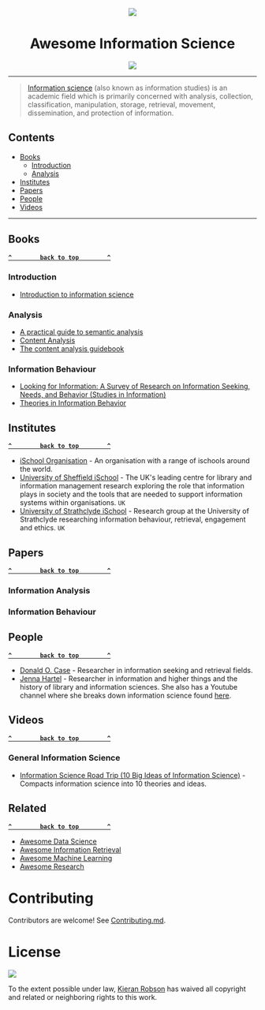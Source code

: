 <div align="center">

<img src="https://user-images.githubusercontent.com/32241933/195061860-d249521b-80b9-417d-b69f-a58ff1af4911.png">

<h1>Awesome Information Science</h1>

<img src="https://awesome.re/badge.svg"><a href="https://awesome.re"><img /></a>

</div>


---

> [Information science](https://en.wikipedia.org/wiki/Information_science) (also known as information studies) is an academic field which is primarily concerned with analysis, collection, classification, manipulation, storage, retrieval, movement, dissemination, and protection of information.



## Contents
- [Books](#books)
    - [Introduction](#introduction)
    - [Analysis](#analysis)
- [Institutes](#institutes)
- [Papers](#papers)
- [People](#people)
- [Videos](#videos)

---

## Books

**[`^        back to top        ^`](#contents)**

### Introduction

- [Introduction to information science](https://www.amazon.co.uk/Introduction-Information-Science-David-Bawden-ebook/dp/B09D7KWFNB)

### Analysis

- [A practical guide to semantic analysis](https://www.amazon.co.uk/Practical-Sentiment-Analysis-Socio-Affective-Computing-ebook/dp/B06Y64TWGZ/)
- [Content Analysis](https://academic.oup.com/book/7841)
- [The content analysis guidebook](https://www.amazon.co.uk/Content-Analysis-Guidebook-Neuendorf-Kimberly-ebook/dp/B01FOAQI88)

### Information Behaviour

- [Looking for Information: A Survey of Research on Information Seeking, Needs, and Behavior (Studies in Information)](https://www.amazon.co.uk/Looking-Information-Research-Seeking-Behavior-ebook/dp/B01FUV6BIS/)
- [Theories in Information Behavior](https://www.amazon.co.uk/Theories-Information-Behavior-Asist-Monograph/dp/157387230X/)

## Institutes

**[`^        back to top        ^`](#contents)**

- [iSchool Organisation](https://www.ischools.org/) - An organisation with a range of ischools around the world. 
- [University of Sheffield iSchool](https://www.sheffield.ac.uk/is) - The UK's leading centre for library and information management research exploring the role that information plays in society and the tools that are needed to support information systems within organisations. `UK`
- [University of Strathclyde iSchool](https://www.strath.ac.uk/research/subjects/computerinformationscience/strathclydeischoolresearchgroup/) - Research group at the University of Strathclyde researching information behaviour, retrieval, engagement and ethics. `UK`

## Papers

**[`^        back to top        ^`](#contents)**

### Information Analysis 

### Information Behaviour

## People

**[`^        back to top        ^`](#contents)**

- [Donald O. Case](https://donaldocase.weebly.com/) - Researcher in information seeking and retrieval fields.
- [Jenna Hartel](http://www.jennahartel.info/) - Researcher in information and higher things and the history of library and information sciences. She also has a Youtube channel where she breaks down information science found [here](https://www.youtube.com/c/INFideos).

## Videos

**[`^        back to top        ^`](#contents)**

### General Information Science

- [Information Science Road Trip (10 Big Ideas of Information Science)](https://www.youtube.com/watch?v=9p50rd0zBTk&ab_channel=INFIDEOS) - Compacts information science into 10 theories and ideas.

## Related

**[`^        back to top        ^`](#contents)**

- [Awesome Data Science](https://github.com/bulutyazilim/awesome-datascience)
- [Awesome Information Retrieval](https://github.com/harpribot/awesome-information-retrieval)
- [Awesome Machine Learning](https://github.com/josephmisiti/awesome-machine-learning)
- [Awesome Research](https://github.com/emptymalei/awesome-research)

# Contributing 

Contributors are welcome! See [Contributing.md](.github/CONTRIBUTING.md).

# License

<img src="https://camo.githubusercontent.com/b52f6851cd7894c7794fb13d4a17ded958237f08acd57d66f17836e9ba22733b/68747470733a2f2f6d6972726f72732e6372656174697665636f6d6d6f6e732e6f72672f70726573736b69742f627574746f6e732f38387833312f7376672f63632d7a65726f2e737667">

To the extent possible under law, [Kieran Robson](https://github.com/KieranRobson) has waived all copyright and related or neighboring rights to this work.



